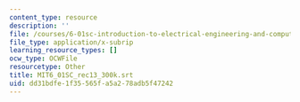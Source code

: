 ```yaml
---
content_type: resource
description: ''
file: /courses/6-01sc-introduction-to-electrical-engineering-and-computer-science-i-spring-2011/dd31bdfe1f35565fa5a278adb5f47242_MIT6_01SC_rec13_300k.vtt
file_type: application/x-subrip
learning_resource_types: []
ocw_type: OCWFile
resourcetype: Other
title: MIT6_01SC_rec13_300k.srt
uid: dd31bdfe-1f35-565f-a5a2-78adb5f47242
---
```

